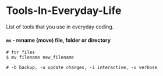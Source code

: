# Tools-In-Everyday-Life
List of tools that you use in everyday coding. 

#### ```mv``` - rename (move) file, folder or directory
```
# for files
$ mv filename new_filename 

# -b backup, -u update changes, -i interactive, -v verbose
```